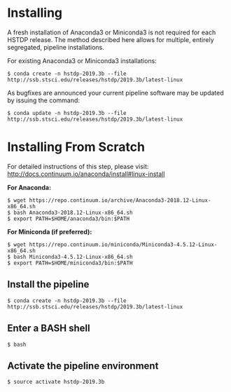 # Installing

A fresh installation of Anaconda3 or Miniconda3 is not required for each HSTDP release. The method described here allows for multiple, entirely segregated, pipeline installations.

For existing Anaconda3 or Miniconda3 installations:

```
$ conda create -n hstdp-2019.3b --file http://ssb.stsci.edu/releases/hstdp/2019.3b/latest-linux
```

As bugfixes are announced your current pipeline software may be updated by issuing the command:

```
$ conda update -n hstdp-2019.3b --file http://ssb.stsci.edu/releases/hstdp/2019.3b/latest-linux
```

# Installing From Scratch

For detailed instructions of this step, please visit: http://docs.continuum.io/anaconda/install#linux-install

**For Anaconda:**

```
$ wget https://repo.continuum.io/archive/Anaconda3-2018.12-Linux-x86_64.sh
$ bash Anaconda3-2018.12-Linux-x86_64.sh
$ export PATH=$HOME/anaconda3/bin:$PATH
```

**For Miniconda (if preferred):**

```
$ wget https://repo.continuum.io/miniconda/Miniconda3-4.5.12-Linux-x86_64.sh
$ bash Miniconda3-4.5.12-Linux-x86_64.sh
$ export PATH=$HOME/miniconda3/bin:$PATH
```

## Install the pipeline

```
$ conda create -n hstdp-2019.3b --file http://ssb.stsci.edu/releases/hstdp/2019.3b/latest-linux
```

## Enter a BASH shell

```
$ bash
```

## Activate the pipeline environment

```
$ source activate hstdp-2019.3b
```
